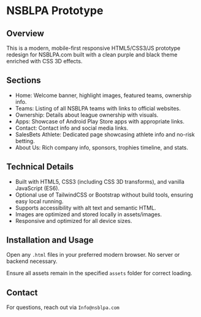 # NSBLPA Prototype

## Overview

This is a modern, mobile-first responsive HTML5/CSS3/JS prototype redesign for NSBLPA.com built with a clean purple and black theme enriched with CSS 3D effects.

## Sections

- Home: Welcome banner, highlight images, featured teams, ownership info.
- Teams: Listing of all NSBLPA teams with links to official websites.
- Ownership: Details about league ownership with visuals.
- Apps: Showcase of Android Play Store apps with appropriate links.
- Contact: Contact info and social media links.
- SalesBets Athlete: Dedicated page showcasing athlete info and no-risk betting.
- About Us: Rich company info, sponsors, trophies timeline, and stats.

## Technical Details

- Built with HTML5, CSS3 (including CSS 3D transforms), and vanilla JavaScript (ES6).
- Optional use of TailwindCSS or Bootstrap without build tools, ensuring easy local running.
- Supports accessibility with alt text and semantic HTML.
- Images are optimized and stored locally in assets/images.
- Responsive and optimized for all device sizes.

## Installation and Usage

Open any `.html` files in your preferred modern browser. No server or backend necessary.

Ensure all assets remain in the specified `assets` folder for correct loading.

## Contact

For questions, reach out via `Info@nsblpa.com`
